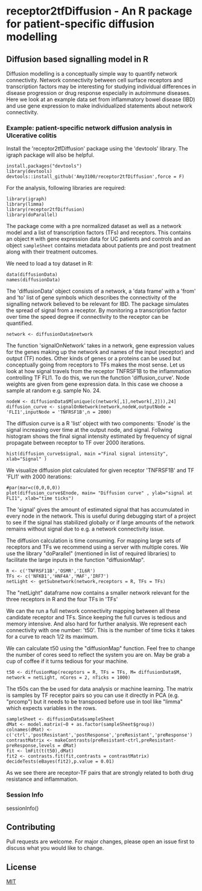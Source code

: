 # receptor2tfDiffusion - An R package for patient-specific diffusion modelling

## Diffusion based signalling model in R

Diffusion modelling is a conceptually simple way to quantify network connectivity. Network connectivity between cell surface receptors and transcription factors may be interesting for studying individual differences in disease progression or drug response especially in autoimmune diseases. Here we look at an example data set from inflammatory bowel disease (IBD) and use gene expression to make individualized statements about network connectivity.

### Example: patient-specific network diffusion analysis in Ulcerative colitis 

Install the 'receptor2tfDiffusion' package using the 'devtools' library. The igraph package will also be helpful.

```
install.packages("devtools")
library(devtools)
devtools::install_github('Amy3100/receptor2tfDiffusion',force = F)
```

For the analysis, following libraries are required:

```
library(igraph)
library(limma)
library(receptor2tfDiffusion)
library(doParallel)
```
The package come with a pre normalized dataset as well as a network model and a list of transcription factors (TFs) and receptors. This contains an object `M` with gene expression data for UC patients and controls and an object `sampleSheet` contains metadata about patients pre and post treatment along with their treatment outcomes.

We need to load a toy dataset in R:

```
data(diffusionData)
names(diffusionData)
```

The 'diffusionData' object consists of a network, a 'data frame' with a 'from' and 'to' list of gene symbols which describes the connectivity of the signalling network believed to be relevant for IBD. The package simulates the spread of signal from a receptor. By monitoring a transcription factor over time the speed degree if connectivity to the receptor can be quantified. 

```
network <- diffusionData$network 
```


The function 'signalOnNetwork' takes in a network, gene expression values for the genes making up the network and names of the input (receptor) and output (TF) nodes. Other kinds of genes or a proteins can be used but conceptually going from receptors to TFs makes the most sense. Let us look at how signal travels from the receptor TNFRSF1B to the inflammation controlling TF FLI1. To do this, we run the function 'diffusion_curve'. Node weights are given from gene expression data. In this case we choose a sample at random e.g. sample No. 24.  

```
nodeW <- diffusionData$M[unique(c(network[,1],network[,2])),24]
diffusion_curve <- signalOnNetwork(network,nodeW,outputNode = 'FLI1',inputNode = 'TNFRSF1B',n = 2000)
```

The diffusion curve is a R 'list' object with two components: 'Enode' is the signal increasing over time at the output node, and signal. Follwing histogram shows the final signal intensity estimated by frequency of signal propagate between receptor to TF over 2000 iterations.   

```
hist(diffusion_curve$signal, main ="Final signal intensity", xlab="Signal" )
```
We visualize diffusion plot calculated for given receptor 'TNFRSF1B' and TF 'FLI1' with 2000 iterations:

```
#par(mar=c(0,0,0,0))
plot(diffusion_curve$Enode, main= "Diffusion curve" , ylab="signal at FLI1", xlab="time ticks")
```

The 'signal' gives the amount of estimated signal that has accumulated in every node in the network. This is useful during debugging start of a project to see if the signal has stabilized globally or if large amounts of the network remains without signal due to e.g. a network connectivity issue.

The diffusion calculation is time consuming. For mapping large sets of receptors and TFs we recommend using a server with multiple cores. We use the library "doParallel" (mentioned in list of required libraries) to facilitate the large inputs in the function "diffusionMap".

```
R <- c('TNFRSF11B','OSMR','IL6R')
TFs <- c('NFKB1','HNF4A','MAF','IRF7')
netLight <- getSubnetwork(network,receptors = R, TFs = TFs)
```
The "netLight" dataframe now contains a smaller network relevant for the three receptors in R and the four TFs in 'TFs'

We can the run a full network connectivity mapping between all these candidate receptor and TFs. Since keeping the full curves is tedious and memory intensive. And also hard for further analysis. We represent each connectivity with one number: 't50'. This is the number of time ticks it takes for a curve to reach 1/2 its maximum. 

We can calculate t50 using the "diffusionMap" function. Feel free to change the number of cores seed to reflect the system you are on. May be grab a cup of coffee if it turns tedious for your machine. 

```
t50 <- diffusionMap(receptors = R, TFs = TFs, M= diffusionData$M, network = netLight, nCores = 2, nTicks = 1000) 
```
The t50s can the be used for data analysis or machine learning. The matrix is samples by TF receptor pairs so you can use it directly in PCA (e.g. "prcomp") but it needs to be transposed before use in tool like "limma" which expects variables in the rows.

```
sampleSheet <- diffusionData$sampleSheet
dMat <- model.matrix(~0 + as.factor(sampleSheet$group))
colnames(dMat) <- c('ctrl','postResistant','postResponse','preResistant','preResponse')
contrastMatrix <- makeContrasts(preResistant-ctrl,preResistant-preResponse,levels = dMat)
fit <- lmFit(t(t50),dMat)
fit2 <- contrasts.fit(fit,contrasts = contrastMatrix)
decideTests(eBayes(fit2),p.value = 0.01)
```
As we see there are receptor-TF pairs that are strongly related to both drug resistance and inflammation.

### Session Info
sessionInfo()

## Contributing
Pull requests are welcome. For major changes, please open an issue first to discuss what you would like to change.

## License
[MIT](https://choosealicense.com/licenses/mit/)
